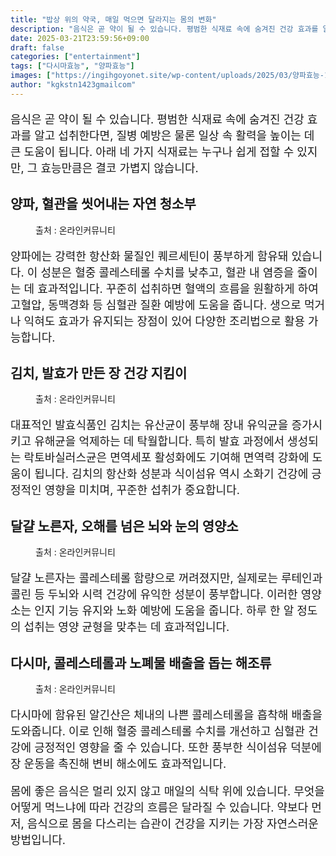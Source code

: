 ```yaml
---
title: "밥상 위의 약국, 매일 먹으면 달라지는 몸의 변화"
description: "음식은 곧 약이 될 수 있습니다. 평범한 식재료 속에 숨겨진 건강 효과를 알고 섭취한다면, 질병 예방은 물론 일상 속 활력을 높이는 데 큰 도움이 됩니다. 아래 네 가지 식재료는 누구나 쉽게 접할 수 있지만, 그 효능만큼은 결코 가볍지 않습니다."
date: 2025-03-21T23:59:56+09:00
draft: false
categories: ["entertainment"]
tags: ["다시마효능", "양파효능"]
images: ["https://ingihgoyonet.site/wp-content/uploads/2025/03/양파효능-1024x683.jpg", "https://ingihgoyonet.site/wp-content/uploads/2025/03/김치효능-683x1024.jpg", "https://ingihgoyonet.site/wp-content/uploads/2025/03/계란노른자-1-1024x683.jpg", "https://ingihgoyonet.site/wp-content/uploads/2025/03/다시마-1024x768.jpg"]
author: "kgkstn1423gmailcom"
---
```


<p style="font-size:18px">음식은 곧 약이 될 수 있습니다. 평범한 식재료 속에 숨겨진 건강 효과를 알고 섭취한다면, 질병 예방은 물론 일상 속 활력을 높이는 데 큰 도움이 됩니다. 아래 네 가지 식재료는 누구나 쉽게 접할 수 있지만, 그 효능만큼은 결코 가볍지 않습니다.</p> <h2 >양파, 혈관을 씻어내는 자연 청소부</h2> <figure ><img src="https://ingihgoyonet.site/wp-content/uploads/2025/03/양파효능-1024x683.jpg" alt="" style="aspect-ratio:16/9;object-fit:cover"/><figcaption >출처 : 온라인커뮤니티</figcaption></figure> <p style="font-size:18px">양파에는 강력한 항산화 물질인 퀘르세틴이 풍부하게 함유돼 있습니다. 이 성분은 혈중 콜레스테롤 수치를 낮추고, 혈관 내 염증을 줄이는 데 효과적입니다. 꾸준히 섭취하면 혈액의 흐름을 원활하게 하여 고혈압, 동맥경화 등 심혈관 질환 예방에 도움을 줍니다. 생으로 먹거나 익혀도 효과가 유지되는 장점이 있어 다양한 조리법으로 활용 가능합니다.</p> <h2 >김치, 발효가 만든 장 건강 지킴이</h2> <figure ><img src="https://ingihgoyonet.site/wp-content/uploads/2025/03/김치효능-683x1024.jpg" alt="" style="aspect-ratio:16/9;object-fit:cover"/><figcaption >출처 : 온라인커뮤니티</figcaption></figure> <p style="font-size:18px">대표적인 발효식품인 김치는 유산균이 풍부해 장내 유익균을 증가시키고 유해균을 억제하는 데 탁월합니다. 특히 발효 과정에서 생성되는 락토바실러스균은 면역세포 활성화에도 기여해 면역력 강화에 도움이 됩니다. 김치의 항산화 성분과 식이섬유 역시 소화기 건강에 긍정적인 영향을 미치며, 꾸준한 섭취가 중요합니다.</p> <h2 >달걀 노른자, 오해를 넘은 뇌와 눈의 영양소</h2> <figure ><img src="https://ingihgoyonet.site/wp-content/uploads/2025/03/계란노른자-1-1024x683.jpg" alt="" style="aspect-ratio:16/9;object-fit:cover"/><figcaption >출처 : 온라인커뮤니티</figcaption></figure> <p style="font-size:18px">달걀 노른자는 콜레스테롤 함량으로 꺼려졌지만, 실제로는 루테인과 콜린 등 두뇌와 시력 건강에 유익한 성분이 풍부합니다. 이러한 영양소는 인지 기능 유지와 노화 예방에 도움을 줍니다. 하루 한 알 정도의 섭취는 영양 균형을 맞추는 데 효과적입니다.</p> <h2 >다시마, 콜레스테롤과 노폐물 배출을 돕는 해조류</h2> <figure ><img src="https://ingihgoyonet.site/wp-content/uploads/2025/03/다시마-1024x768.jpg" alt="" style="aspect-ratio:16/9;object-fit:cover"/><figcaption >출처 : 온라인커뮤니티</figcaption></figure> <p style="font-size:18px">다시마에 함유된 알긴산은 체내의 나쁜 콜레스테롤을 흡착해 배출을 도와줍니다. 이로 인해 혈중 콜레스테롤 수치를 개선하고 심혈관 건강에 긍정적인 영향을 줄 수 있습니다. 또한 풍부한 식이섬유 덕분에 장 운동을 촉진해 변비 해소에도 효과적입니다.</p> <p style="font-size:18px">몸에 좋은 음식은 멀리 있지 않고 매일의 식탁 위에 있습니다. 무엇을 어떻게 먹느냐에 따라 건강의 흐름은 달라질 수 있습니다. 약보다 먼저, 음식으로 몸을 다스리는 습관이 건강을 지키는 가장 자연스러운 방법입니다.</p>